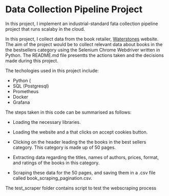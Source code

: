 # Data Collection Pipeline Project

In this project, I implement an industrial-standard fata collection pipeline project that runs scalaby in the cloud.

In this project, I collect data from the book retailer, [Waterstones](https://www.waterstones.com/)  website. The aim of the project would be to collect relevant data about books in the the bestsellers category using the Selenium Chrome Webdriver written in Python. The README.md file presentts the actions taken and the decisions made during this project.

The techologies used in this project include:
* Python (
* SQL (Postgresql)
* Prometheus
* Docker
* Grafana

The steps taken in this code can be summarised as follows:
* Loading the necessary libraries.

* Loading the website and a that clicks on accept cookies button.

* Clicking on the header leading the the books in the best sellers category.
  This category is made up of 50 pages.
  
* Extracting data regarding the titles, names of authors, prices, format, and ratings of the books in this category.

* Scraping these data for the 50 pages, and saving them in a .csv file called book_scraping_pagination.csv.

The test_scraper folder contains script to test the webscraping process
